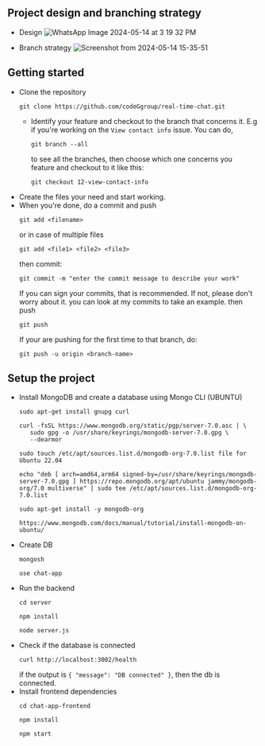 ## Project design and branching strategy
- Design
![WhatsApp Image 2024-05-14 at 3 19 32 PM](https://github.com/codeGgroup/real-time-chat/assets/153357889/bcc80f72-3950-4aca-aed7-a1ad43ec62e5)

- Branch strategy
![Screenshot from 2024-05-14 15-35-51](https://github.com/codeGgroup/real-time-chat/assets/153357889/a339a88d-2d09-4a1b-9527-36d00be96a6e)

## Getting started

- Clone the repository
  ```shell
  git clone https://github.com/codeGgroup/real-time-chat.git
  ```
  - Identify your feature and checkout to the branch that concerns it. E.g if you're working on the `View contact info`
    issue. You can do,
    ```shell
    git branch --all
    ```
    to see all the branches, then choose which one concerns you feature and checkout to it like this:
    ```shell
    git checkout 12-view-contact-info
    ```
- Create the files your need and start working.
- When you're done, do a commit and push
  ```shell
  git add <filename>
  ```
  or in case of multiple files
  ```shell
  git add <file1> <file2> <file3>
  ```
  then commit:
  ```shell
  git commit -m "enter the commit message to describe your work"
  ```
  If you can sign your commits, that is recommended. If not, please don't worry about it.
  you can look at my commits to take an example.
  then push
  ```shell
  git push
  ```
  If your are pushing for the first time to that branch, do:
  ```shell
  git push -u origin <branch-name>
  ```

## Setup the project
- Install MongoDB and create a database using Mongo CLI (UBUNTU)
  ```shell
  sudo apt-get install gnupg curl
  ```
  ```shell
  curl -fsSL https://www.mongodb.org/static/pgp/server-7.0.asc | \
     sudo gpg -o /usr/share/keyrings/mongodb-server-7.0.gpg \
     --dearmor
  ```
  ```shell
  sudo touch /etc/apt/sources.list.d/mongodb-org-7.0.list file for Ubuntu 22.04
  ```
  ```shell
  echo "deb [ arch=amd64,arm64 signed-by=/usr/share/keyrings/mongodb-server-7.0.gpg ] https://repo.mongodb.org/apt/ubuntu jammy/mongodb-org/7.0 multiverse" | sudo tee /etc/apt/sources.list.d/mongodb-org-7.0.list
  ```
  ```shell
  sudo apt-get install -y mongodb-org
  ```
  ```less
  https://www.mongodb.com/docs/manual/tutorial/install-mongodb-on-ubuntu/
  ```
- Create DB
  ```less
  mongosh
  ```
  ```less
  use chat-app
  ```
- Run the backend
  ```shell
  cd server
  ```
  ```shell
  npm install
  ```
  ```shell
  node server.js
  ```
- Check if the database is connected
  ```shell
  curl http://localhost:3002/health
  ```
  if the output is `{ "message": "DB connected" }`, then the db is connected.
- Install frontend dependencies
  ```less
  cd chat-app-frontend
  ```
  ```less
  npm install
  ```
  ```less
  npm start
  ```
  
